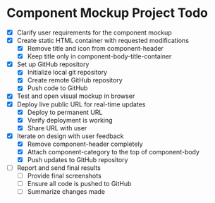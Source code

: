 # Component Mockup Project Todo

- [x] Clarify user requirements for the component mockup
- [x] Create static HTML container with requested modifications
  - [x] Remove title and icon from component-header
  - [x] Keep title only in component-body-title-container
- [x] Set up GitHub repository
  - [x] Initialize local git repository
  - [x] Create remote GitHub repository
  - [x] Push code to GitHub
- [x] Test and open visual mockup in browser
- [x] Deploy live public URL for real-time updates
  - [x] Deploy to permanent URL
  - [x] Verify deployment is working
  - [x] Share URL with user
- [x] Iterate on design with user feedback
  - [x] Remove component-header completely
  - [x] Attach component-category to the top of component-body
  - [x] Push updates to GitHub repository
- [ ] Report and send final results
  - [ ] Provide final screenshots
  - [ ] Ensure all code is pushed to GitHub
  - [ ] Summarize changes made
